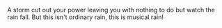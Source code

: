 A storm cut out your power leaving you with nothing to do but watch the rain fall. But this isn't ordinary rain, this is musical rain!
